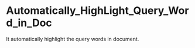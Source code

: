 # Automatically_HighLight_Query_Word_in_Doc

It automatically highlight the query words in document.
